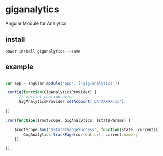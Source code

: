 # giganalytics
Angular Module for Analytics


## install

`bower install giganalytics --save`

## example

```js

var app = angular.module('app', ['gig-analytics'])

.config(function(GigAnalyticsProvider) {
      // initial configuration
      GigAnalyticsProvider.setAccount('UA-XXXXX-xx');
        
})

.run(function($rootScope, GigAnalytics, $stateParams) {

    $rootScope.$on('$stateChangeSuccess', function(state, current){
        GigAnalytics.trackPage(current.url, current.name);
    });
    
});
